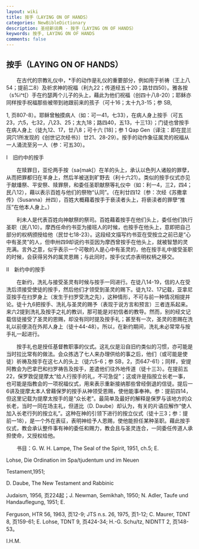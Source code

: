 ```yaml
---
layout: wiki
title: 按手（LAYING ON OF HANDS）
categories: NewBibleDictionary
description: 圣经新词典 - 按手（LAYING ON OF HANDS）
keywords: 按手, LAYING ON OF HANDS
comments: false
---
```


## 按手（LAYING ON OF HANDS）

　　在古代的宗教礼仪中，*手的动作是礼仪的重要部分，例如用于祈祷（王上八54；提前二8）及祈求神的祝福（利九22；传道经五十20；路廿四50）。雅各按（s%i^t[）手在约瑟两个儿子的头上，藉此为他们祝福（创四十八8-20）；耶稣亦同样按手祝福那些被带到祂跟前来的孩子（可十16；太十九3-15；参 SB,

1, 页807-8）。耶稣曾触摸病人（如：可一41，七33），在病人身上按手（可五23，六5，七32，八23、25；太九18；路四40，五13，十三13）；门徒也曾按手在病人身上（徒九12、17，廿八8；可十六 [18]；参 1 Qap Gen〔译注：即在昆兰洞穴1所发现的《创世记次经书》〕廿21、28-29）。按手的动作象征属灵的祝福从一人涌流至另一人（参：可五30）。

Ⅰ　旧约中的按手

　　在赎罪日，亚伦两手按（sa{mak[）在羊的头上，承认以色列人诸般的罪孽，从而把罪都归在羊身上，然后羊被送到旷野去（利十六21）。类似的按手仪式亦见于献燔祭、平安祭、赎罪祭，和委任圣职献祭等礼仪中（如：利一4，三2，四4；民八12），藉以表示百姓与他们的祭物“认同”。（在利廿四12〔参：次经《苏撒拿传》（Susanna）卅四〕，百姓大概藉着按手于亵渎者头上，将亵渎者的罪孽“推压”在他本人身上。）

　　利未人是代表百姓向神献祭的祭司。百姓藉着按手在他们头上，委任他们执行圣职（民八10）。摩西任命约书亚为接班人的时候，也按手在他头上，意即把自己部分的权柄颁授给他（民廿七18-23）。这段经文描写约书亚在受按立之前已是“心中有圣灵”的人，但申卅四9却说约书亚因为摩西曾按手在他头上，就被智慧的灵充满。言外之意，似乎表示一个可敬的人是心中有圣灵的，他在按手礼中接受圣职的时候，会获得另外的属灵恩赐；与此同时，按手仪式亦表明权柄之移交。

Ⅱ　新约中的按手

　　在新约，洗礼与接受圣灵有时候与按手一同进行。在徒八14-19，信的人在受洗后须接受使徒的按手，然后他们才领受到圣灵的赐下。徒九12、17记载，亚拿尼亚按手在扫罗身上（发生于扫罗受洗之先），这种情形，不可与前一种情况相提并论。徒十九6把按手、洗礼与圣灵的赐予（表现于说方言和预言）三者连系起来。来六2提到洗礼及按手之礼的教训，那可能是对初信者的教导。然而，别的经文记载信徒接受了圣灵的恩赐，却没有同时提及按手礼；甚至有一次，圣灵的恩赐在洗礼以前便浇在外邦人身上（徒十44-48）。所以，在新约期间，洗礼未必常常与按手礼一起进行。

　　按手礼也是授任基督教职事的仪式。这礼仪是沿自旧约类似的习惯，亦可能是当时拉比常有的做法。会众拣选了七人来办理供给的事之后，他们（或可能是使徒）祈祷及按手在这七人的头上（徒六5-6；参 SB，2，页647-61）；同样，安提阿教会为巴拿巴和扫罗祷告及按手，差遣他们往外地传道（徒十三3）。在提前五22，保罗敦促提摩太“给人行按手的礼，不可急促”；这或许是指按立长老一事，也可能是指教会的一项祝福仪式，用来表示重新接纳那些曾经倒退的信徒。提后一6讲及提摩太本人曾藉保罗的按手从神领受恩赐，使他能事奉神。参：提前四14，但这里记载为提摩太按手的是“众长老”。最简单及最好的解释是保罗与该地方的众长老，当时一同在场主礼，但道比（D. Daube）却认为，有关的片语应解作“使人加入长老行列的按立礼”。这种在神的引领下进行的按立仪式（徒十三3；参：提前一18），是一个外在表征，表明神给予人恩赐，使他能担任某种圣职。藉此按手仪式，教会承认整件事有神的委任和赐力，教会且与圣灵连合，一同委任传道人承担使命，又授权给他。

　　书目：G. W. H. Lampe, The Seal of the Spirit, 1951, ch.5; E.

Lohse, Die Ordination im Spa/tjudentum und im Neuen

Testament,1951;

D. Daube, The New Testament and Rabbinic

Judaism, 1956, 页224起；J. Newman, Semikhah, 1950; N. Adler, Taufe und Handauflegung, 1951; E.

Ferguson, HTR 56, 1963, 页12-9; JTS n.s. 26, 1975, 页1-12; C. Maurer, TDNT 8, 页159-61; E. Lohse, TDNT 9, 页424-34; H.-G. Schu/tz, NIDNTT 2, 页148-53。

I.H.M.








